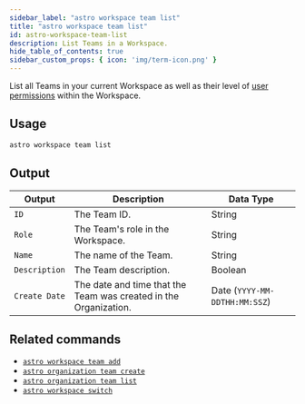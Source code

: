 ```yaml
---
sidebar_label: "astro workspace team list"
title: "astro workspace team list"
id: astro-workspace-team-list
description: List Teams in a Workspace.
hide_table_of_contents: true
sidebar_custom_props: { icon: 'img/term-icon.png' } 
---
```


List all Teams in your current Workspace as well as their level of [user permissions](https://docs.astronomer.io/astro/user-permissions) within the Workspace.

## Usage

```sh
astro workspace team list
```

## Output

| Output        | Description                                                      | Data Type                     |
| ------------- | ---------------------------------------------------------------- | ----------------------------- |
| `ID`          | The Team ID.                                                     | String                        |
| `Role`        | The Team's role in the Workspace.                                | String                        |
| `Name`        | The name of the Team.                                            | String                        |
| `Description` | The Team description.                                            | Boolean                       |
| `Create Date` | The date and time that the Team was created in the Organization. | Date (`YYYY-MM-DDTHH:MM:SSZ`) |

## Related commands

- [`astro workspace team add`](cli/astro-workspace-team-add.md)
- [`astro organization team create`](cli/astro-organization-team-create.md)
- [`astro organization team list`](cli/astro-organization-team-list.md)
- [`astro workspace switch`](cli/astro-workspace-switch.md)
